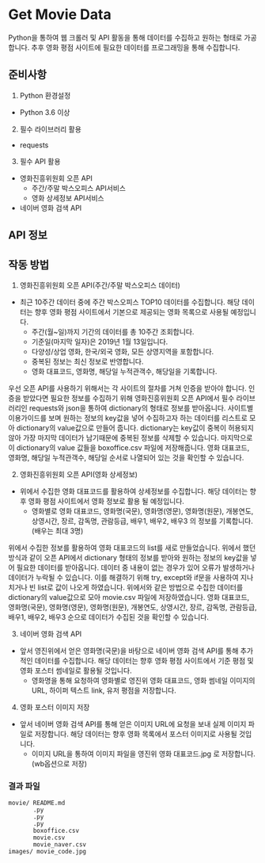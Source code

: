 # Get Movie Data
Python을 통하여 웹 크롤러 및 API 활동을 통해 데이터를 수집하고 원하는 형태로 가공합니다.
추후 영화 평점 사이트에 필요한 데이터를 프로그래밍을 통해 수집합니다.

## 준비사항
1. Python 환경설정
- Python 3.6 이상
2. 필수 라이브러리 활용
- requests
3. 필수 API 활용
- 영화진흥위원회 오픈 API
    - 주간/주말 박스오피스 API서비스
    - 영화 상세정보 API서비스
- 네이버 영화 검색 API

## API 정보


## 작동 방법
1. 영화진흥위원회 오픈 API(주간/주말 박스오피스 데이터)
- 최근 10주간 데이터 중에 주간 박스오피스 TOP10 데이터를 수집합니다. 해당 데이터는 향후 영화 평점 사이트에서 기본으로 제공되는 영화 목록으로 사용될 예정입니다.
    - 주간(월~일)까지 기간의 데이터를 총 10주간 조회합니다.
    - 기준일(마지막 일자)은 2019년 1월 13일입니다.
    - 다양성/상업 영화, 한국/외국 영화, 모든 상영지역을 포함합니다.
    - 중복된 정보는 최신 정보로 반영합니다.
    - 영화 대표코드, 영화명, 해당일 누적관객수, 해당일을 기록합니다.

우선 오픈 API를 사용하기 위해서는 각 사이트의 절차를 거쳐 인증을 받아야 합니다. 인증을 받았다면 필요한 정보를 수집하기 위해 영화진흥위원회 오픈 API에서 필수 라이브러리인 requests와 json을 통하여 dictionary의 형태로 정보를 받아옵니다. 사이트별 이용가이드를 보며 원하는 정보의 key값을 넣어 수집하고자 하는 데이터를 리스트로 모아 dictionary의 value값으로 만들어 줍니다. dictionary는 key값이 중복이 허용되지 않아 가장 마지막 데이터가 남기때문에 중복된 정보를 삭제할 수 있습니다. 마지막으로 이 dictionary의 value 값들을 boxoffice.csv 파일에 저장해줍니다.
영화 대표코드, 영화명, 해당일 누적관객수, 해당일 순서로 나열되어 있는 것을 확인할 수 있습니다.

2. 영화진흥위원회 오픈 API(영화 상세정보)
- 위에서 수집한 영화 대표코드를 활용하여 상세정보를 수집합니다. 해당 데이터는 향후 영화 평점 사이트에서 영화 정보로 활용 될 예정입니다.
    - 영화별로 영화 대표코드, 영화명(국문), 영화명(영문), 영화명(원문), 개봉연도, 상영시간, 장르, 감독명, 관람등급, 배우1, 배우2, 배우3 의 정보를 기록합니다. (배우는 최대 3명)

위에서 수집한 정보를 활용하여 영화 대표코드의 list를 새로 만들었습니다. 위에서 했던 방식과 같이 오픈 API에서 dictionary 형태의 정보를 받아와 원하는 정보의 key값을 넣어 필요한 데이터를 받아옵니다. 데이터 중 내용이 없는 경우가 있어 오류가 발생하거나 데이터가 누락될 수 있습니다. 이를 해결하기 위해 try, except와 if문을 사용하여 지나치거나 빈 list로 값이 나오게 하였습니다. 위에서와 같은 방법으로 수집한 데이터를 dictionary의 value값으로 모아 movie.csv 파일에 저장하였습니다.
영화 대표코드, 영화명(국문), 영화명(영문), 영화명(원문), 개봉연도, 상영시간, 장르, 감독명, 관람등급, 배우1, 배우2, 배우3 순으로 데이터가 수집된 것을 확인할 수 있습니다.

3. 네이버 영화 검색 API
- 앞서 영진위에서 얻은 영화명(국문)을 바탕으로 네이버 영화 검색 API를 통해 추가적인 데이터를 수집합니다. 해당 데이터는 향후 영화 평점 사이트에서 기준 평점 및 영화 포스터 썸네일로 활용될 것입니다.
    - 영화명을 통해 요청하여 영화별로 영진위 영화 대표코드, 영화 썸네일 이미지의 URL, 하이퍼 텍스트 link, 유저 평점을 저장합니다.




4. 영화 포스터 이미지 저장
- 앞서 네이버 영화 검색 API를 통해 얻은 이미지 URL에 요청을 보내 실제 이미지 파일로 저장합니다. 해당 데이터는 향후 영화 목록에서 포스터 이미지로 사용될 것입니다.
    - 이미지 URL을 통하여 이미지 파일을 영진위 영화 대표코드.jpg 로 저장합니다. (wb옵션으로 저장)



### 결과 파일

```
movie/ README.md
       .py
       .py
       .py
       boxoffice.csv
       movie.csv
       movie_naver.csv
images/ movie_code.jpg
```


